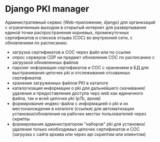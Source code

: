 # Django PKI manager

Административный сервис (Web-приложение, django) для организаций с ограниченным выходом в открытый интернет для 
развертывания единой точки распространения корневых, промежуточных сертификатов и списков отзыва (СОС) во внутренней 
сети, с обновлением по расписанию.

- загрузка сертификатов и СОС через файл или по ссылке
- опрос серверов CDP на предмет обновления СОС по расписанию с загрузкой обновленных файлов
- парсинг информации сертификатов и СОС с хранением в БД для выстранивания цепочек pki и отслеживания отозванных сертификатов
- хранение загруженных файлов PKI в каталоге
- каталогизация информации о pki для дальнейшего скачивания/удаления и предоставление доступа черз web как 
  единичного файла, так и всей цепочки pki (p7b, архив)
- формирование индекс-файла с информацией о pki и их местонахождения в каталоге (ссылки) для автоматизации установки/обновления на рабочих местах пользователей через скрипты
- формирование администратором "наборов" pki для установки/удаления только необходимых цепочек сертификатов и СОС (загрузка с сайта архива или через api скриптом или клиентом)

